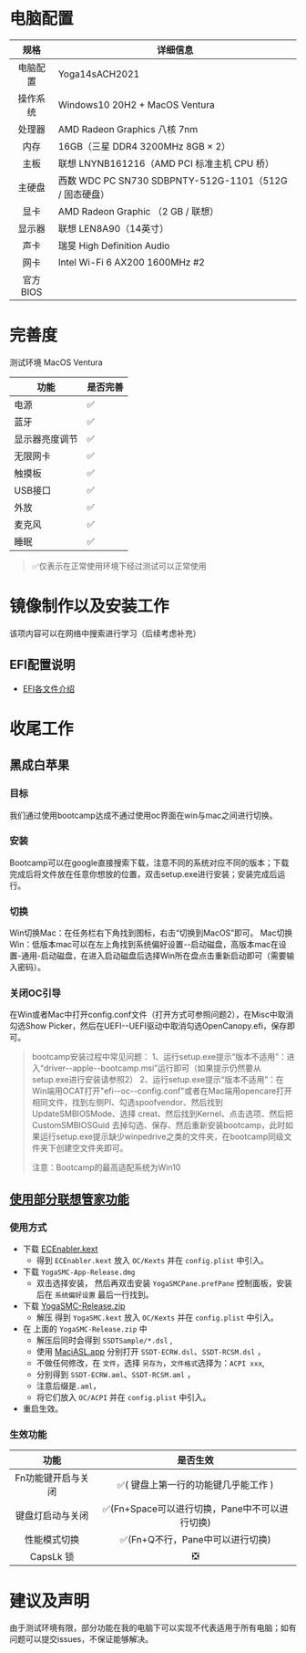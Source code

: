 # 电脑配置
|   规格   | 详细信息                                               |
| :------: | ------------------------------------------------------ |
| 电脑配置 | Yoga14sACH2021                                         |
| 操作系统 | Windows10 20H2 + MacOS Ventura                         |
|  处理器  | AMD Radeon Graphics 八核 7nm                           |
|   内存   | 16GB（三星 DDR4 3200MHz 8GB $\times$ 2）               |
|   主板   | 联想 LNYNB161216（AMD PCI 标准主机 CPU 桥）            |
|  主硬盘  | 西数 WDC PC SN730 SDBPNTY-512G-1101（512G / 固态硬盘） |
|   显卡   | AMD Radeon Graphic （2 GB / 联想）                     |
|  显示器  | 联想 LEN8A90（14英寸）                                 |
|   声卡   | 瑞旻 High Definition Audio                             |
|   网卡   | Intel Wi-Fi 6 AX200 1600MHz #2                         |
| 官方BIOS |                                                        |

# 完善度

测试环境 MacOS Ventura

| 功能           | 是否完善 |
| -------------- | -------- |
| 电源           | ✅        |
| 蓝牙           | ✅        |
| 显示器亮度调节 | ✅        |
| 无限网卡       | ✅        |
| 触摸板         | ✅        |
| USB接口        | ✅        |
| 外放           | ✅        |
| 麦克风         | ✅        |
| 睡眠           | ✅        |

> ✅仅表示在正常使用环境下经过测试可以正常使用



# 镜像制作以及安装工作

该项内容可以在网络中搜索进行学习（后续考虑补充）

## EFI配置说明

- [EFI各文件介绍](https://yuexiang.fun/1231.html)

# 收尾工作
## 黑成白苹果
### 目标
我们通过使用bootcamp达成不通过使用oc界面在win与mac之间进行切换。
### 安装
Bootcamp可以在google直接搜索下载，注意不同的系统对应不同的版本；下载完成后将文件放在任意你想放的位置，双击setup.exe进行安装；安装完成后运行。
### 切换
Win切换Mac：在任务栏右下角找到图标，右击“切换到MacOS”即可。
Mac切换Win：低版本mac可以在左上角找到系统偏好设置--启动磁盘，高版本mac在设置-通用-启动磁盘，在进入启动磁盘后选择Win所在盘点击重新启动即可（需要输入密码）。
### 关闭OC引导
在Win或者Mac中打开config.conf文件（打开方式可参照问题2），在Misc中取消勾选Show Picker，然后在UEFI--UEFI驱动中取消勾选OpenCanopy.efi，保存即可。

> bootcamp安装过程中常见问题：
> 1、运行setup.exe提示“版本不适用”：进入“driver--apple--bootcamp.msi”运行即可（如果提示仍然要从setup.exe进行安装请参照2）
> 2、运行setup.exe提示“版本不适用”：在Win端用OCAT打开"efi--oc--config.conf"或者在Mac端用opencare打开相同文件，找到左侧PI、勾选spoofvendor、然后找到UpdateSMBIOSMode、选择 creat、然后找到Kernel、点击选项、然后把CustomSMBIOSGuid 去掉勾选、保存、然后重新安装bootcamp，此时如果运行setup.exe提示缺少winpedrive之类的文件夹，在bootcamp同级文件夹下创建空文件夹即可。
>
> 注意：Bootcamp的最高适配系统为Win10

## [使用部分联想管家功能](https://github.com/daliansky/XiaoXinPro-13-hackintosh/issues/139#issue-970836873)
### 使用方式
- 下载 [ECEnabler.kext](https://github.com/1Revenger1/ECEnabler/releases)
    - 得到 `ECEnabler.kext` 放入 `OC/Kexts` 并在 `config.plist` 中引入。
- 下载 `YogaSMC-App-Release.dmg`
    - 双击选择安装， 然后再双击安装 `YogaSMCPane.prefPane` 控制面板，安装后在 `系统偏好设置` 最后一行找到。
- 下载 [YogaSMC-Release.zip](https://github.com/zhen-zen/YogaSMC/releases)
    - 解压 得到 `YogaSMC.kext` 放入 `OC/Kexts` 并在 `config.plist` 中引入。
- 在 上面的 `YogaSMC-Release.zip` 中
    - 解压后同时会得到 `SSDTSample/*.dsl` ,
    - 使用 [MaciASL.app](https://github.com/acidanthera/MaciASL/releases) 分别打开 `SSDT-ECRW.dsl`、`SSDT-RCSM.dsl` ，
    - 不做任何修改，在 `文件`，选择 `另存为`，`文件格式`选择为：`ACPI xxx`,
    - 分别得到 `SSDT-ECRW.aml`、`SSDT-RCSM.aml` ，
    - 注意后缀是`.aml`，
    - 将它们放入 `OC/ACPI` 并在 `config.plist` 中引入。
- 重启生效。
### 生效功能
|     功能     |              是否生效              |
| :--------: | :----------------------------: |
| Fn功能键开启与关闭 |      ✅( 键盘上第一行的功能键几乎能工作 )      |
|  键盘灯启动与关闭  | ✅(Fn+Space可以进行切换，Pane中不可以进行切换) |
|   性能模式切换   |     ✅(Fn+Q不行，Pane中可以进行切换)      |
|  CapsLk 锁  |               ❎                |

# 建议及声明

由于测试环境有限，部分功能在我的电脑下可以实现不代表适用于所有电脑；如有问题可以提交issues，不保证能够解决。
